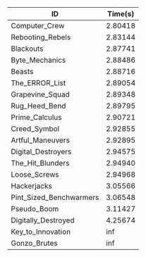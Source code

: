 |ID|Time(s)|
|-|-|
|Computer_Crew|2.80418|
|Rebooting_Rebels|2.83144|
|Blackouts|2.87741|
|Byte_Mechanics|2.88486|
|Beasts|2.88716|
|The_ERROR_List|2.89054|
|Grapevine_Squad|2.89348|
|Rug_Heed_Bend|2.89795|
|Prime_Calculus|2.90721|
|Creed_Symbol|2.92855|
|Artful_Maneuvers|2.92895|
|Digital_Destroyers|2.94575|
|The_Hit_Blunders|2.94940|
|Loose_Screws|2.94968|
|Hackerjacks|3.05566|
|Pint_Sized_Benchwarmers|3.06548|
|Pseudo_Boom|3.11427|
|Digitally_Destroyed|4.25674|
|Key_to_Innovation|inf|
|Gonzo_Brutes|inf|
